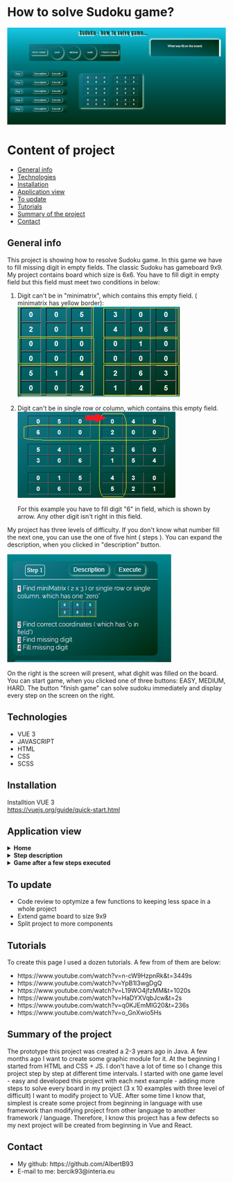 # How to solve Sudoku game? <br>

![a screenshot presenting the front page of the project website](./images/home--small.PNG)

# Content of project

- [General info](#general-info)
- [Technologies](#technologies)
- [Installation](#installation)
- [Application view](#application-view)
- [To update](#to-update)
- [Tutorials](#tutorials)
- [Summary of the project](#summary-of-the-project)
- [Contact](#contact)

## General info

This project is showing how to resolve Sudoku game. In this game we have to fill missing digit in empty fields.
The classic Sudoku has gameboard 9x9. My project contains board which size is 6x6. You have to fill digit in empty field but this field must meet two conditions in below:

1. Digit can't be in "minimatrix", which contains this empty field. ( minimatrix has yellow border):
   ![a screenshot presenting the six minimatrix in board](./images/matrix.png)
2. Digit can't be in single row or column, which contains this empty field.
   ![a screenshot presenting the board with one column and row marked](./images/matrix-row-column.PNG)

   For this example you have to fill digit "6" in field, which is shown by arrow. Any other digit isn't right in this field.

My project has three levels of difficulty. If you don't know what number fill the next one, you can use the one of five hint ( steps ).
You can expand the description, when you clicked in "description" button.

![a screenshot presenting the description of step1](./images/step-1-description.PNG)

On the right is the screen will present, what dighit was filled on the board.
You can start game, when you clicked one of three buttons: EASY, MEDIUM, HARD.
The button "finish game" can solve sudoku immediately and display every step on the screen on the right.

## Technologies

<ul>
<li>VUE 3</li>
<li>JAVASCRIPT</li>
<li>HTML</li>
<li>CSS</li>
<li>SCSS</li>
</ul>

## Installation

Installtion VUE 3 </br>
https://vuejs.org/guide/quick-start.html


## Application view

<details>
<summary> <b>Home</b> </summary>
</br> This image shows home page. </br>
<img src="./images/home.PNG">
</details>

<details>
<summary> <b>Step description</b> </summary>
</br> This image shows decrption for step "1" and step "3" </br>
<img src="./images/steps-decriptions.PNG">
</details>

<details>
<summary> <b>Game after a few steps executed</b> </summary>
</br> This image shows game, when a few digits have already been filled in the empty fields. </br>
<img src="./images/during-game.PNG">
</details>

## To update

<ul>
<li>Code review to optymize a few functions to keeping less space in a whole project </li>
<li>Extend game board to size 9x9</li>
<li>Split project to more components</li>
</ul>

## Tutorials

To create this page I used a dozen tutorials. A few from of them are below:

<ul>
<li>https://www.youtube.com/watch?v=n-cW9HzpnRk&t=3449s</li>
<li>https://www.youtube.com/watch?v=YpB1I3wgDgQ</li>
<li>https://www.youtube.com/watch?v=L19WO4jfzMM&t=1020s</li>
<li>https://www.youtube.com/watch?v=HaDYXVqbJcw&t=2s</li>
<li>https://www.youtube.com/watch?v=q0KJEmMlG20&t=236s</li>
<li>https://www.youtube.com/watch?v=o_GnXwio5Hs</li>
</ul>

## Summary of the project

The prototype this project was created a 2-3 years ago in Java. A few months ago I want to create some graphic module for it.
At the beginning I started from HTML and CSS + JS. I don't have a lot of time so I change this project step by step at different time intervals.
I started with one game level - easy and developed this project with each next example - adding more steps to solve every board in my project (3 x 10 examples with three level of difficult)
I want to modify project to VUE. After some time I know that, simplest is create some project from beginning in language with use framework than modifying project from other language to another framework / language. Therefore, I know this project has a few defects so my next project will be created from beginning in Vue and React.


## Contact

<ul>
<li> My github: https://github.com/AlbertB93 </li>
<li>E-mail to me:  bercik93@interia.eu </li>
</ul>
